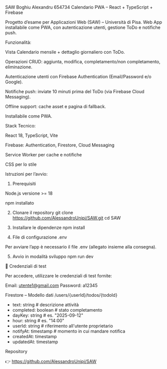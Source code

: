 SAW Boghiu Alexandru 654734
Calendario PWA – React + TypeScript + Firebase

Progetto d’esame per Applicazioni Web (SAW) – Università di Pisa.
Web App installabile come PWA, con autenticazione utenti, gestione ToDo e notifiche push.

Funzionalità:

Vista Calendario mensile + dettaglio giornaliero con ToDo.

Operazioni CRUD: aggiunta, modifica, completamento/non completamento, eliminazione.

Autenticazione utenti con Firebase Authentication (Email/Password e/o Google).

Notifiche push: inviate 10 minuti prima del ToDo (via Firebase Cloud Messaging).

Offline support: cache asset e pagina di fallback.

Installabile come PWA.


Stack Tecnico:

React 18, TypeScript, Vite

Firebase: Authentication, Firestore, Cloud Messaging

Service Worker per cache e notifiche

CSS per lo stile


Istruzioni per l’avvio:
1. Prerequisiti

Node.js versione >= 18

npm installato

2. Clonare il repository
git clone https://github.com/AlessandroUnipi/SAW.git
cd SAW

3. Installare le dipendenze
npm install

4. File di configurazione .env

Per avviare l’app è necessario il file .env (allegato insieme alla consegna).

5. Avvio in modalità sviluppo
npm run dev

🧪 Credenziali di test

Per accedere, utilizzare le credenziali di test fornite:

Email: utente1@gmail.com
Password: a12345


Firestore – Modello dati
/users/{userId}/todos/{todoId}
  - text: string        # descrizione attività
  - completed: boolean  # stato completamento
  - dayKey: string      # es. "2025-09-12"
  - hour: string        # es. "14:00"
  - userId: string      # riferimento all'utente proprietario
  - notifyAt: timestamp # momento in cui mandare notifica
  - createdAt: timestamp
  - updatedAt: timestamp


Repository

👉 https://github.com/AlessandroUnipi/SAW

